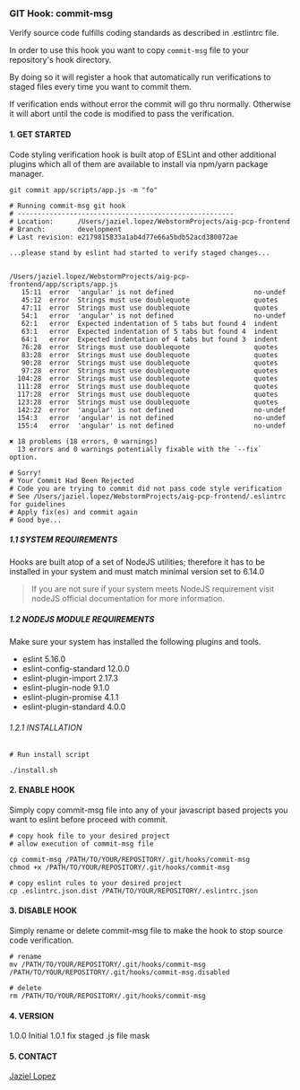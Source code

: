 ### GIT Hook: commit-msg

Verify source code fulfills coding standards as described in .estlintrc file.

In order to use this hook you want to copy ```commit-msg``` file to your repository's hook directory.

By doing so it will register a hook that automatically run verifications to staged files every time you want to commit them.

If verification ends without error the commit will go thru normally. Otherwise it will abort until the code is modified to pass the verification.

#### 1. GET STARTED

Code styling verification hook is built atop of ESLint and other additional plugins which all of them
are available to install via npm/yarn package manager.

```
git commit app/scripts/app.js -m "fo"

# Running commit-msg git hook
# ------------------------------------------------------
# Location:      /Users/jaziel.lopez/WebstormProjects/aig-pcp-frontend
# Branch:        development
# Last revision: e2179815833a1ab4d77e66a5bdb52acd380072ae

...please stand by eslint had started to verify staged changes...


/Users/jaziel.lopez/WebstormProjects/aig-pcp-frontend/app/scripts/app.js
   15:11  error  'angular' is not defined                    no-undef
   45:12  error  Strings must use doublequote                quotes
   47:11  error  Strings must use doublequote                quotes
   54:1   error  'angular' is not defined                    no-undef
   62:1   error  Expected indentation of 5 tabs but found 4  indent
   63:1   error  Expected indentation of 5 tabs but found 4  indent
   64:1   error  Expected indentation of 4 tabs but found 3  indent
   76:28  error  Strings must use doublequote                quotes
   83:28  error  Strings must use doublequote                quotes
   90:28  error  Strings must use doublequote                quotes
   97:28  error  Strings must use doublequote                quotes
  104:28  error  Strings must use doublequote                quotes
  111:28  error  Strings must use doublequote                quotes
  117:28  error  Strings must use doublequote                quotes
  123:28  error  Strings must use doublequote                quotes
  142:22  error  'angular' is not defined                    no-undef
  154:3   error  'angular' is not defined                    no-undef
  155:4   error  'angular' is not defined                    no-undef

✖ 18 problems (18 errors, 0 warnings)
  13 errors and 0 warnings potentially fixable with the `--fix` option.

# Sorry!
# Your Commit Had Been Rejected
# Code you are trying to commit did not pass code style verification
# See /Users/jaziel.lopez/WebstormProjects/aig-pcp-frontend/.eslintrc for guidelines
# Apply fix(es) and commit again
# Good bye...
```

##### 1.1  SYSTEM REQUIREMENTS

Hooks are built atop of a set of NodeJS utilities; therefore it has to be installed in your system and must match minimal version set to 6.14.0

> If you are not sure if your system meets NodeJS requirement visit nodeJS official documentation for more information.

##### 1.2 NODEJS MODULE REQUIREMENTS

Make sure your system has installed the following plugins and tools.
 
* eslint  5.16.0
* eslint-config-standard 12.0.0
* eslint-plugin-import 2.17.3
* eslint-plugin-node 9.1.0
* eslint-plugin-promise 4.1.1
* eslint-plugin-standard 4.0.0

######  1.2.1 INSTALLATION

```
# Run install script 

./install.sh

```

#### 2. ENABLE HOOK

Simply copy commit-msg file into any of your javascript based projects you want to eslint before proceed with commit.

```
# copy hook file to your desired project 
# allow execution of commit-msg file 

cp commit-msg /PATH/TO/YOUR/REPOSITORY/.git/hooks/commit-msg
chmod +x /PATH/TO/YOUR/REPOSITORY/.git/hooks/commit-msg

# copy eslint rules to your desired project
cp .eslintrc.json.dist /PATH/TO/YOUR/REPOSITORY/.eslintrc.json
```

#### 3. DISABLE HOOK

Simply rename or delete commit-msg file to make the hook to stop source code verification.

```
# rename 
mv /PATH/TO/YOUR/REPOSITORY/.git/hooks/commit-msg /PATH/TO/YOUR/REPOSITORY/.git/hooks/commit-msg.disabled 

# delete
rm /PATH/TO/YOUR/REPOSITORY/.git/hooks/commit-msg
```

#### 4. VERSION

1.0.0    Initial
1.0.1    fix staged .js file mask

#### 5. CONTACT

[Jaziel Lopez](mailto:jaziel.lopez@thermofisher.com)
